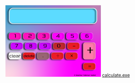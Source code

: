 <img src="https://github.com/01one/calculate/blob/main/background.png" width="300"/>
<a href="https://mahid.itch.io/calculate">calculate.exe</a>
